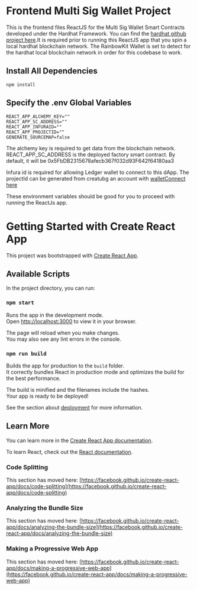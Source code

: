 # Frontend Multi Sig Wallet Project

This is the frontend files ReactJS for the Multi Sig Wallet Smart Contracts developed under the Hardhat Framework. You can find the [hardhat github project here](https://github.com/warrenseah/multi-sig-wallet).It is required prior to running this ReactJS app that you spin a local hardhat blockchain network. The RainbowKit Wallet is set to detect for the hardhat local blockchain network in order for this codebase to work.

## Install All Dependencies

`npm install`

## Specify the .env Global Variables

```shell
REACT_APP_ALCHEMY_KEY=""
REACT_APP_SC_ADDRESS=""
REACT_APP_INFURAID=""
REACT_APP_PROJECTID=""
GENERATE_SOURCEMAP=false
```

The alchemy key is required to get data from the blockchain network. REACT_APP_SC_ADDRESS is the deployed factory smart contract. By default, it will be 0x5FbDB2315678afecb367f032d93F642f64180aa3

Infura id is required for allowing Ledger wallet to connect to this dApp. The projectId can be generated from creatubg an account with [walletConnect here](https://cloud.walletconnect.com/sign-in)

These environment variables should be good for you to proceed with running the ReactJs app.

# Getting Started with Create React App

This project was bootstrapped with [Create React App](https://github.com/facebook/create-react-app).

## Available Scripts

In the project directory, you can run:

### `npm start`

Runs the app in the development mode.\
Open [http://localhost:3000](http://localhost:3000) to view it in your browser.

The page will reload when you make changes.\
You may also see any lint errors in the console.

### `npm run build`

Builds the app for production to the `build` folder.\
It correctly bundles React in production mode and optimizes the build for the best performance.

The build is minified and the filenames include the hashes.\
Your app is ready to be deployed!

See the section about [deployment](https://facebook.github.io/create-react-app/docs/deployment) for more information.

## Learn More

You can learn more in the [Create React App documentation](https://facebook.github.io/create-react-app/docs/getting-started).

To learn React, check out the [React documentation](https://reactjs.org/).

### Code Splitting

This section has moved here: [https://facebook.github.io/create-react-app/docs/code-splitting](https://facebook.github.io/create-react-app/docs/code-splitting)

### Analyzing the Bundle Size

This section has moved here: [https://facebook.github.io/create-react-app/docs/analyzing-the-bundle-size](https://facebook.github.io/create-react-app/docs/analyzing-the-bundle-size)

### Making a Progressive Web App

This section has moved here: [https://facebook.github.io/create-react-app/docs/making-a-progressive-web-app](https://facebook.github.io/create-react-app/docs/making-a-progressive-web-app)
